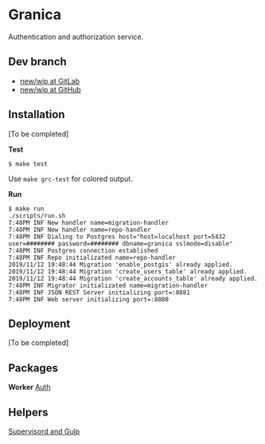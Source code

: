 # Granica

 Authentication and authorization service.

## Dev branch

* [new/wip at GitLab](https://gitlab.com/mikrowezel/backend/granica/tree/new/wip)
* [new/wip at GitHub](https://github.com/adrianpk/granica/tree/new/wip)

## Installation

[To be completed]

**Test**
```shell
$ make test
```
Use `make grc-test` for colored output.

**Run**
```shell
$ make run
./scripts/run.sh
7:48PM INF New handler name=migration-handler
7:48PM INF New handler name=repo-handler
7:48PM INF Dialing to Postgres host="host=localhost port=5432 user=######## password=######## dbname=granica sslmode=disable"
7:48PM INF Postgres connection established
7:48PM INF Repo initializated name=repo-handler
2019/11/12 19:48:44 Migration 'enable_postgis' already applied.
2019/11/12 19:48:44 Migration 'create_users_table' already applied.
2019/11/12 19:48:44 Migration 'create_accounts_table' already applied.
7:48PM INF Migrator initializated name=migration-handler
7:48PM INF JSON REST Server initializing port=:8081
7:48PM INF Web server initializing port=:8080
```

## Deployment

[To be completed]

## Packages

**Worker**
[Auth](pkg/auth/readme.md)

## Helpers

[Supervisord and Gulp](docs/draft/helpers.md)
